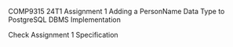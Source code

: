 COMP9315 24T1	Assignment 1
Adding a PersonName Data Type to PostgreSQL	DBMS Implementation

Check Assignment 1 Specification 
